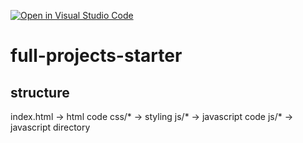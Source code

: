 [![Open in Visual Studio Code](https://classroom.github.com/assets/open-in-vscode-f059dc9a6f8d3a56e377f745f24479a46679e63a5d9fe6f495e02850cd0d8118.svg)](https://classroom.github.com/online_ide?assignment_repo_id=6736308&assignment_repo_type=AssignmentRepo)
# full-projects-starter


## structure

index.html -> html code
css/* -> styling
js/* -> javascript code
js/* -> javascript directory
